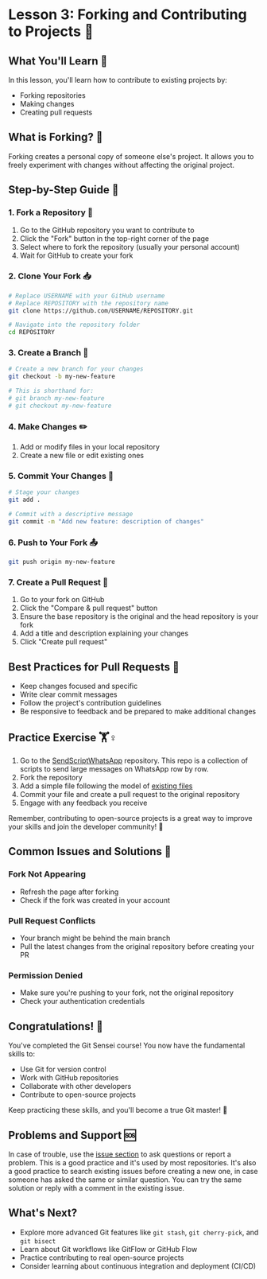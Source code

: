 # Lesson 3: Forking and Contributing to Projects 🍴

## What You'll Learn 🎯
In this lesson, you'll learn how to contribute to existing projects by:
- Forking repositories
- Making changes
- Creating pull requests

## What is Forking? 🤔
Forking creates a personal copy of someone else's project. It allows you to freely experiment with changes without affecting the original project.

## Step-by-Step Guide 📝

### 1. Fork a Repository 🍴
1. Go to the GitHub repository you want to contribute to
2. Click the "Fork" button in the top-right corner of the page
3. Select where to fork the repository (usually your personal account)
4. Wait for GitHub to create your fork

### 2. Clone Your Fork 📥
```bash
# Replace USERNAME with your GitHub username
# Replace REPOSITORY with the repository name
git clone https://github.com/USERNAME/REPOSITORY.git

# Navigate into the repository folder
cd REPOSITORY
```

### 3. Create a Branch 🌿
```bash
# Create a new branch for your changes
git checkout -b my-new-feature

# This is shorthand for:
# git branch my-new-feature
# git checkout my-new-feature
```

### 4. Make Changes ✏️
1. Add or modify files in your local repository
2. Create a new file or edit existing ones

### 5. Commit Your Changes 💾
```bash
# Stage your changes
git add .

# Commit with a descriptive message
git commit -m "Add new feature: description of changes"
```

### 6. Push to Your Fork 📤
```bash
git push origin my-new-feature
```

### 7. Create a Pull Request 🔄
1. Go to your fork on GitHub
2. Click the "Compare & pull request" button
3. Ensure the base repository is the original and the head repository is your fork
4. Add a title and description explaining your changes
5. Click "Create pull request"

## Best Practices for Pull Requests 🌟
- Keep changes focused and specific
- Write clear commit messages
- Follow the project's contribution guidelines
- Be responsive to feedback and be prepared to make additional changes

## Practice Exercise 🏋️♀️
1. Go to the [SendScriptWhatsApp](https://github.com/Douglas019BR/SendScriptWhatsApp) repository. This repo is a collection of scripts to send large messages on WhatsApp row by row.
2. Fork the repository
3. Add a simple file following the model of [existing files](https://github.com/Douglas019BR/SendScriptWhatsApp/tree/main/scripts)
4. Commit your file and create a pull request to the original repository
5. Engage with any feedback you receive

Remember, contributing to open-source projects is a great way to improve your skills and join the developer community! 🚀

## Common Issues and Solutions 🔧

### Fork Not Appearing
- Refresh the page after forking
- Check if the fork was created in your account

### Pull Request Conflicts
- Your branch might be behind the main branch
- Pull the latest changes from the original repository before creating your PR

### Permission Denied
- Make sure you're pushing to your fork, not the original repository
- Check your authentication credentials

## Congratulations! 🎉

You've completed the Git Sensei course! You now have the fundamental skills to:
- Use Git for version control
- Work with GitHub repositories
- Collaborate with other developers
- Contribute to open-source projects

Keep practicing these skills, and you'll become a true Git master! 🥋

## Problems and Support 🆘

In case of trouble, use the [issue section](https://github.com/Douglas019BR/git-sensei/issues) to ask questions or report a problem. This is a good practice and it's used by most repositories. It's also a good practice to search existing issues before creating a new one, in case someone has asked the same or similar question. You can try the same solution or reply with a comment in the existing issue.

## What's Next?

- Explore more advanced Git features like `git stash`, `git cherry-pick`, and `git bisect`
- Learn about Git workflows like GitFlow or GitHub Flow
- Practice contributing to real open-source projects
- Consider learning about continuous integration and deployment (CI/CD)
